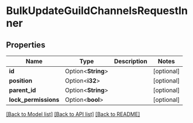 # BulkUpdateGuildChannelsRequestInner

## Properties

Name | Type | Description | Notes
------------ | ------------- | ------------- | -------------
**id** | Option<**String**> |  | [optional]
**position** | Option<**i32**> |  | [optional]
**parent_id** | Option<**String**> |  | [optional]
**lock_permissions** | Option<**bool**> |  | [optional]

[[Back to Model list]](../README.md#documentation-for-models) [[Back to API list]](../README.md#documentation-for-api-endpoints) [[Back to README]](../README.md)


